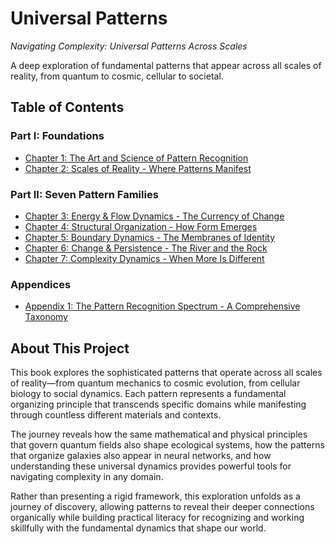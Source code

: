 # Universal Patterns

*Navigating Complexity: Universal Patterns Across Scales*

A deep exploration of fundamental patterns that appear across all scales of reality, from quantum to cosmic, cellular to societal.

## Table of Contents

### Part I: Foundations
- [Chapter 1: The Art and Science of Pattern Recognition](chapter-01-pattern-recognition.md)
- [Chapter 2: Scales of Reality - Where Patterns Manifest](chapter-02-scales-of-reality.md)

### Part II: Seven Pattern Families  
- [Chapter 3: Energy & Flow Dynamics - The Currency of Change](chapter-03-energy-flow-dynamics.md)
- [Chapter 4: Structural Organization - How Form Emerges](chapter-04-structural-organization.md)
- [Chapter 5: Boundary Dynamics - The Membranes of Identity](chapter-05-boundary-dynamics.md)
- [Chapter 6: Change & Persistence - The River and the Rock](chapter-06-change-persistence.md)
- [Chapter 7: Complexity Dynamics - When More Is Different](chapter-07-complexity-dynamics.md)

### Appendices
- [Appendix 1: The Pattern Recognition Spectrum - A Comprehensive Taxonomy](addenda/Appendix1-pattern-spectrum.md)

## About This Project

This book explores the sophisticated patterns that operate across all scales of reality—from quantum mechanics to cosmic evolution, from cellular biology to social dynamics. Each pattern represents a fundamental organizing principle that transcends specific domains while manifesting through countless different materials and contexts.

The journey reveals how the same mathematical and physical principles that govern quantum fields also shape ecological systems, how the patterns that organize galaxies also appear in neural networks, and how understanding these universal dynamics provides powerful tools for navigating complexity in any domain.

Rather than presenting a rigid framework, this exploration unfolds as a journey of discovery, allowing patterns to reveal their deeper connections organically while building practical literacy for recognizing and working skillfully with the fundamental dynamics that shape our world.

